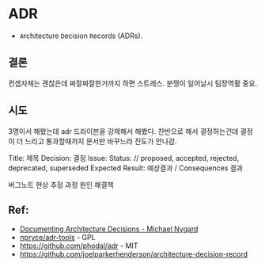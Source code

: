 # ADR

- `A`rchitecture `D`ecision `R`ecords (ADRs).

## 결론

컨셉자체는 괜찮은데 짜잘짜잘한거까지 하면 스트레스. 분쟁이 일어날시 팀장역활 중요.

## 시도

3명이서 해봤는데 adr 드라이븐을 강제해서 해봤다. 찬반으로 해서 결정하는건데 결정이 더 느리고 통과할때까지 문서만 바꾸느라 진도가 안나감.


Title: 제목
Decision: 결정
Issue:
Status: // proposed, accepted, rejected, deprecated, superseded
Expected Result: 예상결과 / Consequences 결과

버그노트
현상
추정
과정
원인
해결책


## Ref: 

- [Documenting Architecture Decisions - Michael Nygard](https://cognitect.com/blog/2011/11/15/documenting-architecture-decisions)
- [npryce/adr-tools](https://github.com/npryce/adr-tools) - GPL
- <https://github.com/phodal/adr> - MIT
- <https://github.com/joelparkerhenderson/architecture-decision-record>
